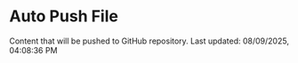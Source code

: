 # Auto Push File

Content that will be pushed to GitHub repository.
Last updated: 08/09/2025, 04:08:36 PM